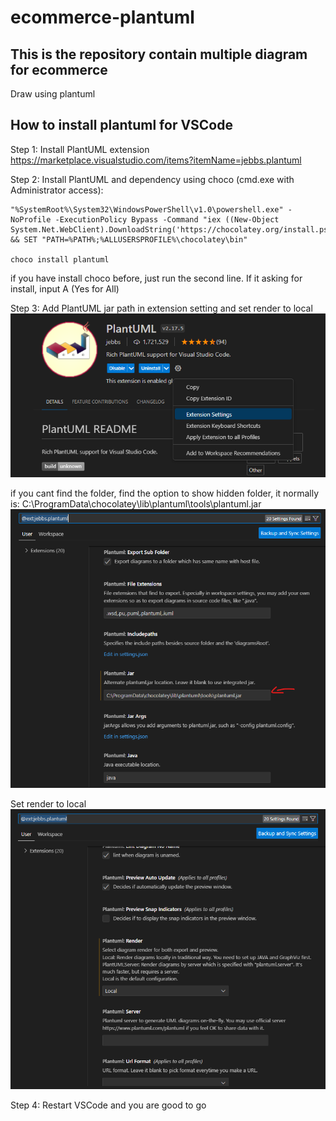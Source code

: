 # ecommerce-plantuml
## This is the repository contain multiple diagram for ecommerce 
Draw using plantuml

## How to install plantuml for VSCode

Step 1: Install PlantUML extension
https://marketplace.visualstudio.com/items?itemName=jebbs.plantuml

Step 2: Install PlantUML and dependency using choco (cmd.exe with Administrator access):

```
"%SystemRoot%\System32\WindowsPowerShell\v1.0\powershell.exe" -NoProfile -ExecutionPolicy Bypass -Command "iex ((New-Object System.Net.WebClient).DownloadString('https://chocolatey.org/install.ps1'))" && SET "PATH=%PATH%;%ALLUSERSPROFILE%\chocolatey\bin"

choco install plantuml
```
if you have install choco before, just run the second line.
If it asking for install, input A (Yes for All)

Step 3: Add PlantUML jar path in extension setting and set render to local
![Alt text](image.png)

if you cant find the folder, find the option to show hidden folder, it normally is: C:\ProgramData\chocolatey\lib\plantuml\tools\plantuml.jar
![Alt text](image-1.png)

Set render to local
![Alt text](image-2.png)

Step 4: Restart VSCode and you are good to go

